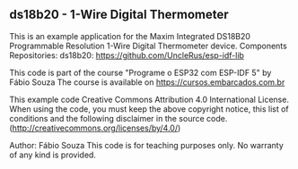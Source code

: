 ## ds18b20 - 1-Wire Digital Thermometer
This is an example application for the Maxim Integrated DS18B20 Programmable Resolution 1-Wire Digital Thermometer device.
Components Repositories: 
    ds18b20: https://github.com/UncleRus/esp-idf-lib

This code is part of the course "Programe o ESP32 com ESP-IDF 5" by Fábio Souza
The course is available on https://cursos.embarcados.com.br

This example code Creative Commons Attribution 4.0 International License.
When using the code, you must keep the above copyright notice,
this list of conditions and the following disclaimer in the source code.
(http://creativecommons.org/licenses/by/4.0/)

Author: Fábio Souza
This code is for teaching purposes only.
No warranty of any kind is provided.
